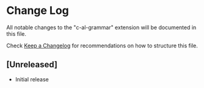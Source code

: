 # Change Log

All notable changes to the "c-al-grammar" extension will be documented in this file.

Check [Keep a Changelog](http://keepachangelog.com/) for recommendations on how to structure this file.

## [Unreleased]

- Initial release